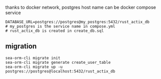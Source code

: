 thanks to docker network, postgres host name can be docker compose service

```Shell
DATABASE_URL=postgres://postgres@my_postgres:5432/rust_actix_db
# my_postgres is the service name in compose.yml
# rust_actix_db is created in create_db.sql
```

## migration

```
sea-orm-cli migrate init
sea-orm-cli migrate generate create_user_table
sea-orm-cli migrate up -u postgres://postgres@localhost:5432/rust_actix_db
```
